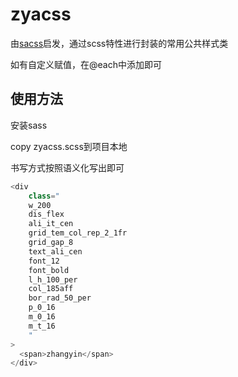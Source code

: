 # zyacss
由[sacss](https://github.com/s-acss/sacss "sacss")启发，通过scss特性进行封装的常用公共样式类

如有自定义赋值，在@each中添加即可

## 使用方法
安装sass

copy zyacss.scss到项目本地

书写方式按照语义化写出即可

```javascript
<div
    class="
    w_200
    dis_flex
    ali_it_cen
    grid_tem_col_rep_2_1fr
    grid_gap_8
    text_ali_cen
    font_12
    font_bold
    l_h_100_per
    col_185aff
    bor_rad_50_per
    p_0_16
    m_0_16
    m_t_16
    "
>
  <span>zhangyin</span>
</div>
```
